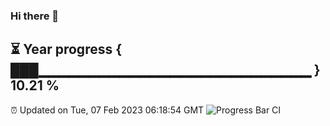 ### Hi there 👋
⏳ Year progress { ███▁▁▁▁▁▁▁▁▁▁▁▁▁▁▁▁▁▁▁▁▁▁▁▁▁▁▁ } 10.21 %
---
⏰ Updated on Tue, 07 Feb 2023 06:18:54 GMT
![Progress Bar CI](https://github.com/liununu/liununu/workflows/Progress%20Bar%20CI/badge.svg)
